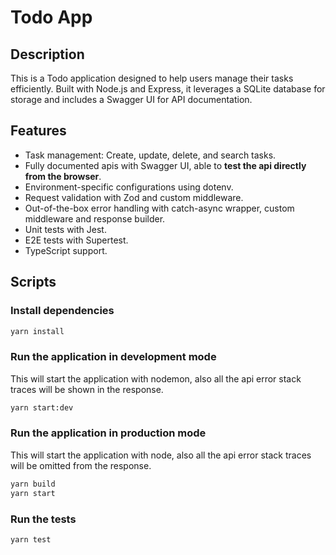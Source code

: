 # Todo App

## Description

This is a Todo application designed to help users manage their tasks efficiently. Built with Node.js and Express, it leverages a SQLite database for storage and includes a Swagger UI for API documentation.

## Features

- Task management: Create, update, delete, and search tasks.
- Fully documented apis with Swagger UI, able to **test the api directly from the browser**.
- Environment-specific configurations using dotenv.
- Request validation with Zod and custom middleware.
- Out-of-the-box error handling with catch-async wrapper, custom middleware and response builder.
- Unit tests with Jest.
- E2E tests with Supertest.
- TypeScript support.

## Scripts

### Install dependencies

```bash
yarn install
```

### Run the application in development mode

This will start the application with nodemon, also all the api error stack traces will be shown in the response.

```bash
yarn start:dev
```

### Run the application in production mode

This will start the application with node, also all the api error stack traces will be omitted from the response.

```bash
yarn build
yarn start
```

### Run the tests

```bash
yarn test
```